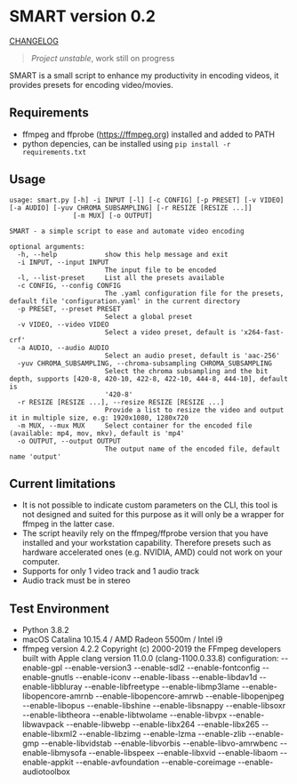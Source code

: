 # SMART version 0.2

[CHANGELOG](CHANGELOG)

> *Project unstable*, work still on progress

SMART is a small script to enhance my productivity in encoding videos, it provides presets for encoding video/movies.

## Requirements

- ffmpeg and ffprobe (https://ffmpeg.org) installed and added to PATH
- python depencies, can be installed using `pip install -r requirements.txt`

## Usage

```
usage: smart.py [-h] -i INPUT [-l] [-c CONFIG] [-p PRESET] [-v VIDEO] [-a AUDIO] [-yuv CHROMA_SUBSAMPLING] [-r RESIZE [RESIZE ...]]
                [-m MUX] [-o OUTPUT]

SMART - a simple script to ease and automate video encoding

optional arguments:
  -h, --help            show this help message and exit
  -i INPUT, --input INPUT
                        The input file to be encoded
  -l, --list-preset     List all the presets available
  -c CONFIG, --config CONFIG
                        The .yaml configuration file for the presets, default file 'configuration.yaml' in the current directory
  -p PRESET, --preset PRESET
                        Select a global preset
  -v VIDEO, --video VIDEO
                        Select a video preset, default is 'x264-fast-crf'
  -a AUDIO, --audio AUDIO
                        Select an audio preset, default is 'aac-256'
  -yuv CHROMA_SUBSAMPLING, --chroma-subsampling CHROMA_SUBSAMPLING
                        Select the chroma subsampling and the bit depth, supports [420-8, 420-10, 422-8, 422-10, 444-8, 444-10], default is
                        '420-8'
  -r RESIZE [RESIZE ...], --resize RESIZE [RESIZE ...]
                        Provide a list to resize the video and output it in multiple size, e.g: 1920x1080, 1280x720
  -m MUX, --mux MUX     Select container for the encoded file (available: mp4, mov, mkv), default is 'mp4'
  -o OUTPUT, --output OUTPUT
                        The output name of the encoded file, default name 'output'
```

## Current limitations

- It is not possible to indicate custom parameters on the CLI, this tool is not designed and suited for this purpose as it will only be a wrapper for ffmpeg in the latter case.
- The script heavily rely on the ffmpeg/ffprobe version that you have installed and your workstation capability. Therefore presets such as hardware accelerated ones (e.g. NVIDIA, AMD) could not work on your computer.
- Supports for only 1 video track and 1 audio track
- Audio track must be in stereo

## Test Environment

- Python 3.8.2
- macOS Catalina 10.15.4 / AMD Radeon 5500m / Intel i9 
- ffmpeg version 4.2.2 Copyright (c) 2000-2019 the FFmpeg developers
  built with Apple clang version 11.0.0 (clang-1100.0.33.8)
  configuration: --enable-gpl --enable-version3 --enable-sdl2 --enable-fontconfig --enable-gnutls --enable-iconv --enable-libass --enable-libdav1d --enable-libbluray --enable-libfreetype --enable-libmp3lame --enable-libopencore-amrnb --enable-libopencore-amrwb --enable-libopenjpeg --enable-libopus --enable-libshine --enable-libsnappy --enable-libsoxr --enable-libtheora --enable-libtwolame --enable-libvpx --enable-libwavpack --enable-libwebp --enable-libx264 --enable-libx265 --enable-libxml2 --enable-libzimg --enable-lzma --enable-zlib --enable-gmp --enable-libvidstab --enable-libvorbis --enable-libvo-amrwbenc --enable-libmysofa --enable-libspeex --enable-libxvid --enable-libaom --enable-appkit --enable-avfoundation --enable-coreimage --enable-audiotoolbox